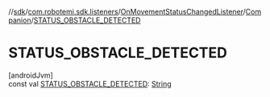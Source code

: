 //[sdk](../../../../index.md)/[com.robotemi.sdk.listeners](../../index.md)/[OnMovementStatusChangedListener](../index.md)/[Companion](index.md)/[STATUS_OBSTACLE_DETECTED](-s-t-a-t-u-s_-o-b-s-t-a-c-l-e_-d-e-t-e-c-t-e-d.md)

# STATUS_OBSTACLE_DETECTED

[androidJvm]\
const val [STATUS_OBSTACLE_DETECTED](-s-t-a-t-u-s_-o-b-s-t-a-c-l-e_-d-e-t-e-c-t-e-d.md): [String](https://kotlinlang.org/api/latest/jvm/stdlib/kotlin/-string/index.html)
